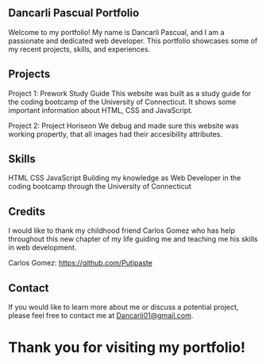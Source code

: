 ## Dancarli Pascual Portfolio

Welcome to my portfolio! My name is Dancarli Pascual, and I am a passionate and dedicated web developer. This portfolio showcases some of my recent projects, skills, and experiences.

## Projects

Project 1: Prework Study Guide
This website was built as a study guide for the coding bootcamp of the University of Connecticut. It shows some important information about HTML, CSS and JavaScript.

Project 2: Project Horiseon
We debug and made sure this website was working propertly, that all images had their accesibility attributes.


## Skills
HTML
CSS
JavaScript
Building my knowledge as Web Developer in the coding bootcamp through the University of Connecticut

## Credits

I would like to thank my childhood friend Carlos Gomez who has help throughout this new chapter of my life guiding me and teaching me his skills in web development.

Carlos Gomez: https://github.com/Putipaste

## Contact

If you would like to learn more about me or discuss a potential project, please feel free to contact me at Dancarli01@gmail.com. 

# Thank you for visiting my portfolio!



